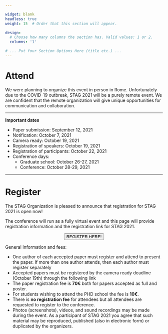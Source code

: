 ```yaml
---

widget: blank
headless: true
weight: 15  # Order that this section will appear.

design:
  # Choose how many columns the section has. Valid values: 1 or 2.
  columns: '1'

# ... Put Your Section Options Here (title etc.) ...
---
```



# Attend

We were planning to organize this event in person in Rome. Unfortunately due to the COVID-19 outbreak, STAG 2021 will be a purely remote event. We are confident that the remote organization will give unique opportunities for communication and collaboration.

---

**Important dates**

- Paper submission: September 12, 2021
- Notification: October 7, 2021
- Camera ready: October 19, 2021
- Registration of speakers: October 19, 2021
- Registration of participants: October 22, 2021
- Conference days:
    - Graduate school: October 26-27, 2021
    - Conference: October 28-29, 2021

---

# Register

The STAG Organization is pleased to announce that registration for STAG 2021 is open now!

The conference will run as a fully virtual event and this page will provide registration information and the registration link for STAG 2021.
<!-- <form action="https://google.com">

<button href="https://google.com" type="button" class="btn btn-primary px-3 py-3" style="margin:auto;
  display:block;">REGISTER HERE!</button> -->
<form action="https://events.eg.org/STAG2021">
    <input type="submit" value="REGISTER HERE!" class="btn btn-primary px-3 py-3" style="margin:auto;
  display:block;"/>
</form>



General Information and fees:
- One author of each accepted paper must register and attend to present the paper. If more than one author attends, then each author must register separately
- Accepted papers must be registered by the camera ready deadline (October 19th) through the following link
- The paper registration fee is **70€** both for papers accepted as full and poster.
- For students wishing to attend the PHD school the fee is **10€**.
- There is **no registration fee** for attendees but all attendees are requested to register to the conference.
- Photos (screenshots), videos, and sound recordings may be made during the event. As a participant of STAG 2021 you agree that such material may be reproduced, published (also in electronic form) or duplicated by the organizers.